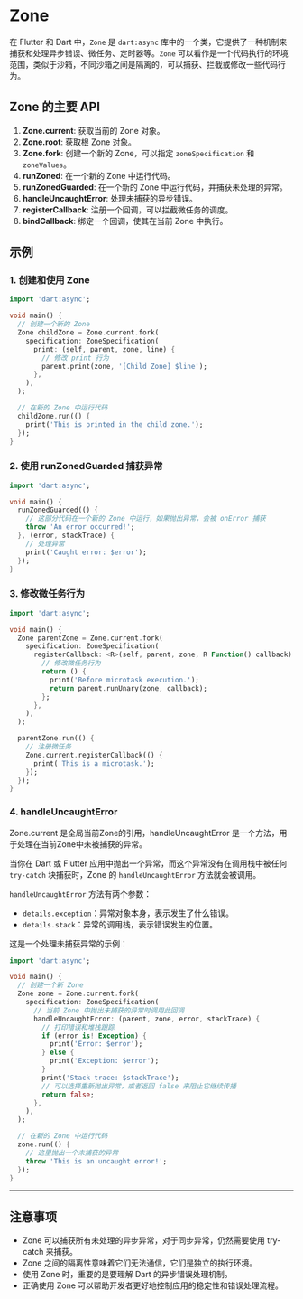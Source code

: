 # Zone

在 Flutter 和 Dart 中，`Zone` 是 `dart:async` 库中的一个类，它提供了一种机制来捕获和处理异步错误、微任务、定时器等。`Zone` 可以看作是一个代码执行的环境范围，类似于沙箱，不同沙箱之间是隔离的，可以捕获、拦截或修改一些代码行为。

## Zone 的主要 API

1. **Zone.current**: 获取当前的 Zone 对象。
2. **Zone.root**: 获取根 Zone 对象。
3. **Zone.fork**: 创建一个新的 Zone，可以指定 `zoneSpecification` 和 `zoneValues`。
4. **runZoned**: 在一个新的 Zone 中运行代码。
5. **runZonedGuarded**: 在一个新的 Zone 中运行代码，并捕获未处理的异常。
6. **handleUncaughtError**: 处理未捕获的异步错误。
7. **registerCallback**: 注册一个回调，可以拦截微任务的调度。
8. **bindCallback**: 绑定一个回调，使其在当前 Zone 中执行。

## 示例

### 1. 创建和使用 Zone

```dart
import 'dart:async';

void main() {
  // 创建一个新的 Zone
  Zone childZone = Zone.current.fork(
    specification: ZoneSpecification(
      print: (self, parent, zone, line) {
        // 修改 print 行为
        parent.print(zone, '[Child Zone] $line');
      },
    ),
  );

  // 在新的 Zone 中运行代码
  childZone.run(() {
    print('This is printed in the child zone.');
  });
}
```

### 2. 使用 runZonedGuarded 捕获异常

```dart
import 'dart:async';

void main() {
  runZonedGuarded(() {
    // 这部分代码在一个新的 Zone 中运行，如果抛出异常，会被 onError 捕获
    throw 'An error occurred!';
  }, (error, stackTrace) {
    // 处理异常
    print('Caught error: $error');
  });
}
```

### 3. 修改微任务行为

```dart
import 'dart:async';

void main() {
  Zone parentZone = Zone.current.fork(
    specification: ZoneSpecification(
      registerCallback: <R>(self, parent, zone, R Function() callback) {
        // 修改微任务行为
        return () {
          print('Before microtask execution.');
          return parent.runUnary(zone, callback);
        };
      },
    ),
  );

  parentZone.run(() {
    // 注册微任务
    Zone.current.registerCallback(() {
      print('This is a microtask.');
    });
  });
}
```

### 4. handleUncaughtError

Zone.current 是全局当前Zone的引用，handleUncaughtError 是一个方法，用于处理在当前Zone中未被捕获的异常。

当你在 Dart 或 Flutter 应用中抛出一个异常，而这个异常没有在调用栈中被任何 `try-catch` 块捕获时，Zone 的 `handleUncaughtError` 方法就会被调用。

`handleUncaughtError` 方法有两个参数：

- `details.exception`：异常对象本身，表示发生了什么错误。
- `details.stack`：异常的调用栈，表示错误发生的位置。

这是一个处理未捕获异常的示例：

```dart
import 'dart:async';

void main() {
  // 创建一个新 Zone
  Zone zone = Zone.current.fork(
    specification: ZoneSpecification(
      // 当前 Zone 中抛出未捕获的异常时调用此回调
      handleUncaughtError: (parent, zone, error, stackTrace) {
        // 打印错误和堆栈跟踪
        if (error is! Exception) {
          print('Error: $error');
        } else {
          print('Exception: $error');
        }
        print('Stack trace: $stackTrace');
        // 可以选择重新抛出异常，或者返回 false 来阻止它继续传播
        return false;
      },
    ),
  );

  // 在新的 Zone 中运行代码
  zone.run(() {
    // 这里抛出一个未捕获的异常
    throw 'This is an uncaught error!';
  });
}
```

---

## 注意事项

- Zone 可以捕获所有未处理的异步异常，对于同步异常，仍然需要使用 try-catch 来捕获。
- Zone 之间的隔离性意味着它们无法通信，它们是独立的执行环境。
- 使用 Zone 时，重要的是要理解 Dart 的异步错误处理机制。
- 正确使用 Zone 可以帮助开发者更好地控制应用的稳定性和错误处理流程。
